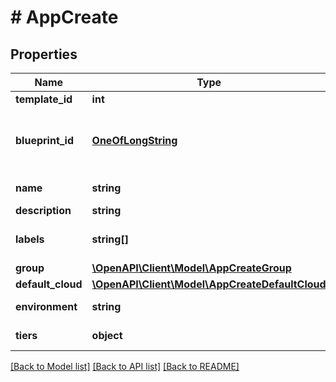 # # AppCreate

## Properties

Name | Type | Description | Notes
------------ | ------------- | ------------- | -------------
**template_id** | **int** |  | [optional]
**blueprint_id** | [**OneOfLongString**](OneOfLongString.md) | The ID of the Blueprint. Use \&quot;existing\&quot; to create a blank app. |
**name** | **string** | A unique name for the app |
**description** | **string** | Description | [optional]
**labels** | **string[]** | Array of label strings, can be used for filtering. | [optional]
**group** | [**\OpenAPI\Client\Model\AppCreateGroup**](AppCreateGroup.md) |  | [optional]
**default_cloud** | [**\OpenAPI\Client\Model\AppCreateDefaultCloud**](AppCreateDefaultCloud.md) |  | [optional]
**environment** | **string** | Environment code (appContext) | [optional]
**tiers** | **object** | Configuration of app elements | [optional]

[[Back to Model list]](../../README.md#models) [[Back to API list]](../../README.md#endpoints) [[Back to README]](../../README.md)
